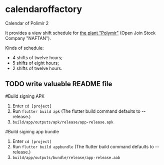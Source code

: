 # calendaroffactory

Calendar of Polimir 2

It provides a view shift schedule for <a href="http://www.polymir.by/en">the plant "Polymir"</a> (Open Join Stock Company "NAFTAN").

Kinds of schedule:
- 4 shifts of twelve hours;
- 5 shifts of eight hours;
- 2 shifts of twelve hours.

## TODO write valuable README file 

#Build signing APK
1. Enter `cd [project]`
2. Run `flutter build apk`
    (The flutter build command defaults to --release.)
3. `build/app/outputs/apk/release/app-release.apk`

#Build signing app bundle
1. Enter `cd [project]`
2. Run `flutter build appbundle`
    (The flutter build command defaults to --release.)
3. `build/app/outputs/bundle/release/app-release.aab`
